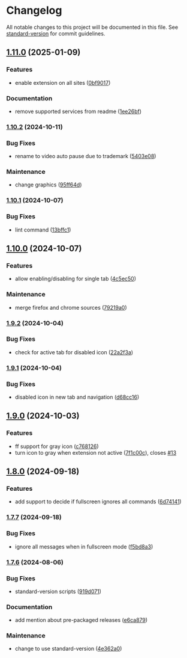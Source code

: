 # Changelog

All notable changes to this project will be documented in this file. See [standard-version](https://github.com/conventional-changelog/standard-version) for commit guidelines.

## [1.11.0](https://github.com/drodil/video_auto_pause/compare/v1.10.2...v1.11.0) (2025-01-09)


### Features

* enable extension on all sites ([0bf9017](https://github.com/drodil/video_auto_pause/commit/0bf9017a38c20d4c85fc69664856804ceb44863d))


### Documentation

* remove supported services from readme ([1ee26bf](https://github.com/drodil/video_auto_pause/commit/1ee26bfae0cac61cef90b44ab0d4610c97bec8f4))

### [1.10.2](https://github.com/drodil/video_auto_pause/compare/v1.10.1...v1.10.2) (2024-10-11)


### Bug Fixes

* rename to video auto pause due to trademark ([5403e08](https://github.com/drodil/video_auto_pause/commit/5403e08ef16766683fc1a85bc7ce9591b0f24a5e))


### Maintenance

* change graphics ([95ff64d](https://github.com/drodil/video_auto_pause/commit/95ff64d0895a9676613e0264dcd1a4590dc28844))

### [1.10.1](https://github.com/drodil/video_auto_pause/compare/v1.10.0...v1.10.1) (2024-10-07)

### Bug Fixes

- lint command ([13bffc1](https://github.com/drodil/video_auto_pause/commit/13bffc142b7edb6057d0c3aef3c901c30f00ecde))

## [1.10.0](https://github.com/drodil/video_auto_pause/compare/v1.9.2...v1.10.0) (2024-10-07)

### Features

- allow enabling/disabling for single tab ([4c5ec50](https://github.com/drodil/video_auto_pause/commit/4c5ec506caf9ef8766e6def3db69ccf69e5881c4))

### Maintenance

- merge firefox and chrome sources ([79219a0](https://github.com/drodil/video_auto_pause/commit/79219a0a6a12a91faed385e6948ab080ebb6ef9b))

### [1.9.2](https://github.com/drodil/video_auto_pause/compare/v1.9.1...v1.9.2) (2024-10-04)

### Bug Fixes

- check for active tab for disabled icon ([22a2f3a](https://github.com/drodil/video_auto_pause/commit/22a2f3a1585db9199b99b035965821b571a088fb))

### [1.9.1](https://github.com/drodil/video_auto_pause/compare/v1.9.0...v1.9.1) (2024-10-04)

### Bug Fixes

- disabled icon in new tab and navigation ([d68cc16](https://github.com/drodil/video_auto_pause/commit/d68cc1600855e4566270085a50f6a6762effb6d5))

## [1.9.0](https://github.com/drodil/video_auto_pause/compare/v1.8.0...v1.9.0) (2024-10-03)

### Features

- ff support for gray icon ([c768126](https://github.com/drodil/video_auto_pause/commit/c768126311a7f16a3cc402d0d3a315805c9957b2))
- turn icon to gray when extension not active ([7f1c00c](https://github.com/drodil/video_auto_pause/commit/7f1c00c003b68140e41610c19385cae52611c3be)), closes [#13](https://github.com/drodil/video_auto_pause/issues/13)

## [1.8.0](https://github.com/drodil/video_auto_pause/compare/v1.7.7...v1.8.0) (2024-09-18)

### Features

- add support to decide if fullscreen ignores all commands ([6d74141](https://github.com/drodil/video_auto_pause/commit/6d74141c307a27f6000fc24b36c09127a3f949ac))

### [1.7.7](https://github.com/drodil/video_auto_pause/compare/v1.7.6...v1.7.7) (2024-09-18)

### Bug Fixes

- ignore all messages when in fullscreen mode ([f5bd8a3](https://github.com/drodil/video_auto_pause/commit/f5bd8a3d04c9a4600158739ba81d03084a589aa0))

### [1.7.6](https://github.com/drodil/video_auto_pause/compare/v1.7.5...v1.7.6) (2024-08-06)

### Bug Fixes

- standard-version scripts ([919d071](https://github.com/drodil/video_auto_pause/commit/919d07151ddf642dc93611310add10c32cf812f2))

### Documentation

- add mention about pre-packaged releases ([e6ca879](https://github.com/drodil/video_auto_pause/commit/e6ca879ea8f5f2492ec536222a7dccd7cc2e5a10))

### Maintenance

- change to use standard-version ([4e362a0](https://github.com/drodil/video_auto_pause/commit/4e362a0f0f7295008f210084104b3b5aa3b2009f))
